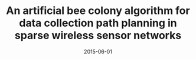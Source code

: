 ---
title: "An artificial bee colony algorithm for data collection path planning in sparse wireless sensor networks"
authors:
- Wei-Lun Chang
- Deze Zeng
- Rung-Ching Chen
- Song Guo

date: "2015-06-01"
doi: ""

# Publication type.
# 1 = Conference paper; 2 = Journal article;
# 3 = Preprint Paper; 4 = Report; 5 = Book; 6 = Book section;
# 7 = Thesis; 8 = Patent
publication_types: ["2"]

# Publication name and optional abbreviated publication name.
publication: "*International Journal of Machine Learning and Cybernetics*"
publication_short: ""

url_pdf: https://link.springer.com/article/10.1007/s13042-013-0195-z
# url_code: ''
# url_dataset: ''
# url_poster: ''
# url_project: ''
# url_slides: ''
# url_video: ''

---